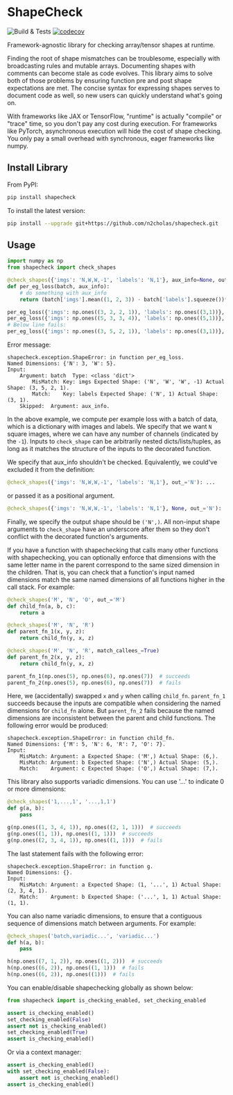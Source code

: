 
# ShapeCheck

![Build & Tests](https://github.com/n2cholas/shapecheck/workflows/Build%20and%20Tests/badge.svg)
[![codecov](https://codecov.io/gh/n2cholas/shapecheck/branch/main/graph/badge.svg?token=KAW5F029PM)](https://codecov.io/gh/n2cholas/shapecheck)

Framework-agnostic library for checking array/tensor shapes at runtime.

Finding the root of shape mismatches can be troublesome, especially with
broadcasting rules and mutable arrays. Documenting shapes with comments can
become stale as code evolves. This library aims to solve both of those problems
by ensuring function pre and post shape expectations are met. The concise
syntax for expressing shapes serves to document code as well, so new users can
quickly understand what's going on.

With frameworks like JAX or TensorFlow, "runtime" is actually "compile" or
"trace" time, so you don't pay any cost during execution. For frameworks like
PyTorch, asynchronous execution will hide the cost of shape checking. You only
pay a small overhead with synchronous, eager frameworks like numpy.

## Install Library

From PyPI:

```bash
pip install shapecheck
```

To install the latest version:

```bash
pip install --upgrade git+https://github.com/n2cholas/shapecheck.git
```

## Usage

```python
import numpy as np
from shapecheck import check_shapes

@check_shapes({'imgs': 'N,W,W,-1', 'labels': 'N,1'}, aux_info=None, out_='N')
def per_eg_loss(batch, aux_info):
    # do something with aux_info
    return (batch['imgs'].mean((1, 2, 3)) - batch['labels'].squeeze())**2

per_eg_loss({'imgs': np.ones((3, 2, 2, 1)), 'labels': np.ones((3,1))}, np.ones(1))
per_eg_loss({'imgs': np.ones((5, 3, 3, 4)), 'labels': np.ones((5,1))}, 'any')
# Below line fails:
per_eg_loss({'imgs': np.ones((3, 5, 2, 1)), 'labels': np.ones((3,1))}, 'any')
```

Error message:

```
shapecheck.exception.ShapeError: in function per_eg_loss.
Named Dimensions: {'N': 3, 'W': 5}.
Input:
    Argument: batch  Type: <class 'dict'>
        MisMatch: Key: imgs Expected Shape: ('N', 'W', 'W', -1) Actual Shape: (3, 5, 2, 1).
        Match:    Key: labels Expected Shape: ('N', 1) Actual Shape: (3, 1).
    Skipped:  Argument: aux_info.
```

In the above example, we compute per example loss with a batch of data, which
is a dictionary with images and labels. We specify that we want `N` square
images, where we can have any number of channels (indicated by the `-1`).
Inputs to `check_shape` can be arbitrarily nested dicts/lists/tuples, as long
as it matches the structure of the inputs to the decorated function.

We specify that aux_info shouldn't be checked. Equivalently, we could've
excluded it from the definition:

```python
@check_shapes({'imgs': 'N,W,W,-1', 'labels': 'N,1'}, out_='N'): ...
```

or passed it as a positional argument.

```python
@check_shapes({'imgs': 'N,W,W,-1', 'labels': 'N,1'}, None, out_='N'): ...
```

Finally, we specify the output shape should be `('N',)`. All non-input shape
arguments to `check_shape` have an underscore after them so they don't
conflict with the decorated function's arguments.

If you have a function with shapechecking that calls many other functions
with shapechecking, you can optionally enforce that dimensions with the same
letter name in the parent correspond to the same sized dimension in the children.
That is, you can check that a function's input named dimensions match the same
named dimensions of all functions higher in the call stack. For example:

```python
@check_shapes('M', 'N', 'O', out_='M')
def child_fn(a, b, c):
    return a

@check_shapes('M', 'N', 'R')
def parent_fn_1(x, y, z):
    return child_fn(y, x, z)

@check_shapes('M', 'N', 'R', match_callees_=True)
def parent_fn_2(x, y, z):
    return child_fn(y, x, z)

parent_fn_1(np.ones(5), np.ones(6), np.ones(7))  # succeeds
parent_fn_2(np.ones(5), np.ones(6), np.ones(7))  # fails
```

Here, we (accidentally) swapped `x` and `y` when calling `child_fn`.
`parent_fn_1` succeeds because the inputs are compatible when considering the
named dimensions for `child_fn` alone. But `parent_fn_2` fails because the
named dimensions are inconsistent between the parent and child functions.  The
following error would be produced:

```
shapecheck.exception.ShapeError: in function child_fn.
Named Dimensions: {'M': 5, 'N': 6, 'R': 7, 'O': 7}.
Input:
    MisMatch: Argument: a Expected Shape: ('M',) Actual Shape: (6,).
    MisMatch: Argument: b Expected Shape: ('N',) Actual Shape: (5,).
    Match:    Argument: c Expected Shape: ('O',) Actual Shape: (7,).
```

This library also supports variadic dimensions. You can use '...' to indicate 0
or more dimensions:

```python
@check_shapes('1,...,1', '...,1,1')
def g(a, b):
    pass

g(np.ones((1, 3, 4, 1)), np.ones((2, 1, 1)))  # succeeds
g(np.ones((1, 1)), np.ones((1, 1)))  # succeeds
g(np.ones((2, 3, 4, 1)), np.ones((1, 1)))  # fails
```

The last statement fails with the following error:

```
shapecheck.exception.ShapeError: in function g.
Named Dimensions: {}.
Input:
    MisMatch: Argument: a Expected Shape: (1, '...', 1) Actual Shape: (2, 3, 4, 1).
    Match:    Argument: b Expected Shape: ('...', 1, 1) Actual Shape: (1, 1).
```

You can also name variadic dimensions, to ensure that a contiguous sequence of
dimensions match between arguments. For example:

```python
@check_shapes('batch,variadic...', 'variadic...')
def h(a, b):
    pass

h(np.ones((7, 1, 2)), np.ones((1, 2)))  # succeeds
h(np.ones((6, 2)), np.ones((1, 1)))  # fails
h(np.ones((6, 2)), np.ones((1)))  # fails
```

You can enable/disable shapechecking globally as shown below:

```python
from shapecheck import is_checking_enabled, set_checking_enabled

assert is_checking_enabled()
set_checking_enabled(False)
assert not is_checking_enabled()
set_checking_enabled(True)
assert is_checking_enabled()
```

Or via a context manager:

```python
assert is_checking_enabled()
with set_checking_enabled(False):
    assert not is_checking_enabled()
assert is_checking_enabled()
```
